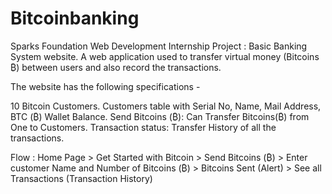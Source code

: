 # Bitcoinbanking
Sparks Foundation Web Development Internship Project : Basic Banking System website. A web application used to transfer virtual money (Bitcoins ₿) between users and also record the transactions.

The website has the following specifications -

10 Bitcoin Customers. Customers table with Serial No, Name, Mail Address, BTC (₿) Wallet Balance. Send Bitcoins (₿): Can Transfer Bitcoins(₿) from One to Customers. Transaction status: Transfer History of all the transactions.

Flow : Home Page > Get Started with Bitcoin > Send Bitcoins (₿) > Enter customer Name and Number of Bitcoins (₿) > Bitcoins Sent (Alert) > See all Transactions (Transaction History)
